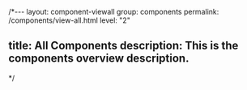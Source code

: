 /*---
layout: component-viewall
group: components
permalink: /components/view-all.html
level: "2"

title: All Components
description: This is the components overview description.
---
*/
